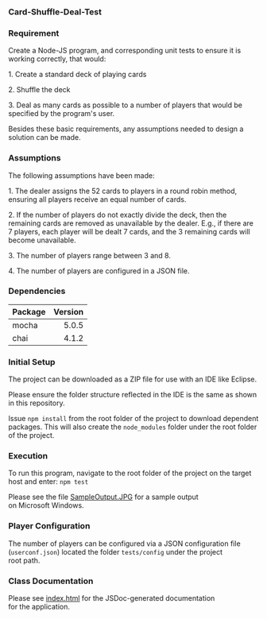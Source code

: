 ### Card-Shuffle-Deal-Test

### Requirement
Create a Node-JS program, and corresponding unit tests to ensure it is  
working correctly, that would:  
<p>1. Create a standard deck of playing cards</p>
<p>2. Shuffle the deck</p>
<p>3. Deal as many cards as possible to a number of players that would be  
specified by the program's user.</p>
  
Besides these basic requirements, any assumptions needed to design a  
solution can be made.  
  
### Assumptions
The following assumptions have been made:  
<p>1. The dealer assigns the 52 cards to players in a round robin method,  
ensuring all players receive an equal number of cards.</p>
<p>2. If the number of players do not exactly divide the deck, then the  
remaining cards are removed as unavailable by the dealer. E.g., if  
there are 7 players, each player will be dealt 7 cards, and the 3  
remaining cards will become unavailable.</p>
<p>3. The number of players range between 3 and 8.</p>
<p>4. The number of players are configured in a JSON file.</p>

### Dependencies
  
| Package         | Version |  
|:--------------- | -------:|  
| mocha           | 5.0.5   |  
| chai            | 4.1.2   |  
  
### Initial Setup
The project can be downloaded as a ZIP file for use with an IDE like Eclipse.  
  
Please ensure the folder structure reflected in the IDE is the same as shown  
in this repository.  
  
Issue `npm install` from the root folder of the project to download dependent  
packages. This will also create the `node_modules` folder under the root folder  
of the project.  
  
### Execution
To run this program, navigate to the root folder of the project on the target  
host and enter: ```npm test```  
  
Please see the file [SampleOutput.JPG](SampleOutput.JPG) for a sample output  
on Microsoft Windows.  
  
### Player Configuration
The number of players can be configured via a JSON configuration file  
(`userconf.json`) located the folder `tests/config` under the project  
root path.  
  
### Class Documentation
Please see [index.html](docs/index.html) for the JSDoc-generated documentation  
for the application.  

